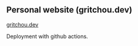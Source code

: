 ## Personal website (gritchou.dev)

[gritchou.dev](https://gritchou.dev)

Deployment with github actions.
